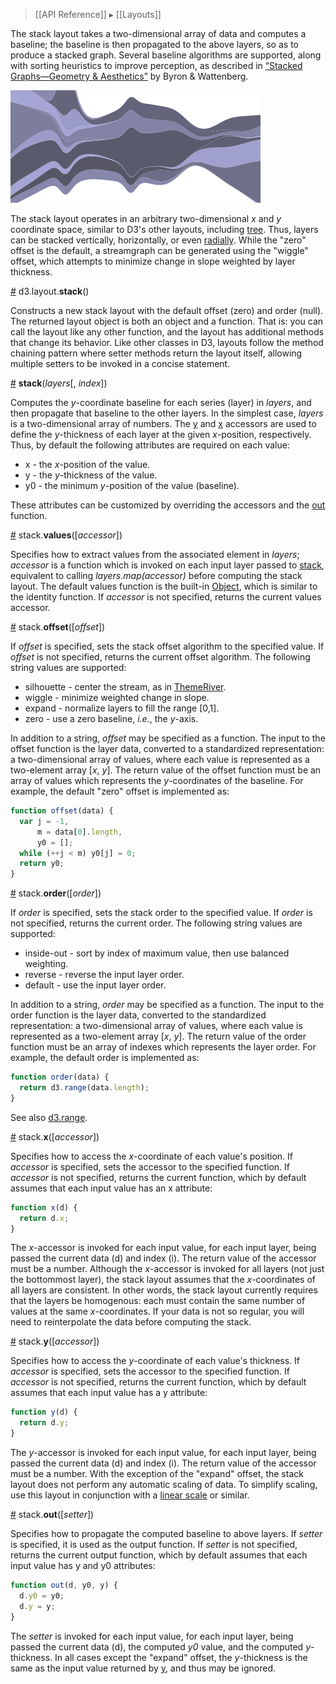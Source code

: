 > [[API Reference]] ▸ [[Layouts]]

The stack layout takes a two-dimensional array of data and computes a baseline; the baseline is then propagated to the above layers, so as to produce a stacked graph. Several baseline algorithms are supported, along with sorting heuristics to improve perception, as described in [“Stacked Graphs—Geometry & Aesthetics”](http://www.leebyron.com/else/streamgraph/download.php?file=stackedgraphs_byron_wattenberg.pdf) by Byron & Wattenberg.

[![stack](stack.png)](http://mbostock.github.com/d3/ex/stream.html)

The stack layout operates in an arbitrary two-dimensional *x* and *y* coordinate space, similar to D3's other layouts, including [tree](Tree-Layout). Thus, layers can be stacked vertically, horizontally, or even [radially](http://hint.fm/projects/flickr/). While the "zero" offset is the default, a streamgraph can be generated using the "wiggle" offset, which attempts to minimize change in slope weighted by layer thickness.

<a name="stack" href="Stack-Layout#stack">#</a> d3.layout.<b>stack</b>()

Constructs a new stack layout with the default offset (zero) and order (null). The returned layout object is both an object and a function. That is: you can call the layout like any other function, and the layout has additional methods that change its behavior. Like other classes in D3, layouts follow the method chaining pattern where setter methods return the layout itself, allowing multiple setters to be invoked in a concise statement.

<a name="_stack" href="Stack-Layout#_stack">#</a> <b>stack</b>(<i>layers</i>[, <i>index</i>])

Computes the *y*-coordinate baseline for each series (layer) in *layers*, and then propagate that baseline to the other layers. In the simplest case, *layers* is a two-dimensional array of numbers. The [y](#y) and [x](#x) accessors are used to define the *y*-thickness of each layer at the given *x*-position, respectively. Thus, by default the following attributes are required on each value:

* x - the *x*-position of the value.
* y - the *y*-thickness of the value.
* y0 - the minimum *y*-position of the value (baseline).

These attributes can be customized by overriding the accessors and the [out](#out) function.

<a name="values" href="Stack-Layout#values">#</a> stack.<b>values</b>([<i>accessor</i>])

Specifies how to extract values from the associated element in *layers*; *accessor* is a function which is invoked on each input layer passed to [stack](#_stack), equivalent to calling *layers.map(accessor)* before computing the stack layout. The default values function is the built-in [Object](https://developer.mozilla.org/en/JavaScript/Reference/Global_Objects/Object), which is similar to the identity function. If *accessor* is not specified, returns the current values accessor.

<a name="offset" href="Stack-Layout#offset">#</a> stack.<b>offset</b>([<i>offset</i>])

If *offset* is specified, sets the stack offset algorithm to the specified value. If *offset* is not specified, returns the current offset algorithm. The following string values are supported:

* silhouette - center the stream, as in [ThemeRiver](http://citeseerx.ist.psu.edu/viewdoc/download?doi=10.1.1.39.2977&rep=rep1&type=pdf).
* wiggle - minimize weighted change in slope.
* expand - normalize layers to fill the range [0,1].
* zero - use a zero baseline, *i.e.*, the *y*-axis.

In addition to a string, *offset* may be specified as a function. The input to the offset function is the layer data, converted to a standardized representation: a two-dimensional array of values, where each value is represented as a two-element array [*x*, *y*]. The return value of the offset function must be an array of values which represents the *y*-coordinates of the baseline. For example, the default "zero" offset is implemented as:

```javascript
function offset(data) {
  var j = -1,
      m = data[0].length,
      y0 = [];
  while (++j < m) y0[j] = 0;
  return y0;
}
```

<a name="order" href="Stack-Layout#order">#</a> stack.<b>order</b>([<i>order</i>])

If *order* is specified, sets the stack order to the specified value. If *order* is not specified, returns the current order. The following string values are supported:

* inside-out - sort by index of maximum value, then use balanced weighting.
* reverse - reverse the input layer order.
* default - use the input layer order.

In addition to a string, *order* may be specified as a function. The input to the order function is the layer data, converted to the standardized representation: a two-dimensional array of values, where each value is represented as a two-element array [*x*, *y*]. The return value of the order function must be an array of indexes which represents the layer order. For example, the default order is implemented as:

```javascript
function order(data) {
  return d3.range(data.length);
}
```

See also [d3.range](Arrays#d3_range).

<a name="x" href="Stack-Layout#x">#</a> stack.<b>x</b>([<i>accessor</i>])

Specifies how to access the *x*-coordinate of each value's position. If *accessor* is specified, sets the accessor to the specified function. If *accessor* is not specified, returns the current function, which by default assumes that each input value has an x attribute:

```javascript
function x(d) {
  return d.x;
}
```

The *x*-accessor is invoked for each input value, for each input layer, being passed the current data (d) and index (i). The return value of the accessor must be a number. Although the *x*-accessor is invoked for all layers (not just the bottommost layer), the stack layout assumes that the *x*-coordinates of all layers are consistent. In other words, the stack layout currently requires that the layers be homogenous: each must contain the same number of values at the same *x*-coordinates. If your data is not so regular, you will need to reinterpolate the data before computing the stack.

<a name="y" href="Stack-Layout#y">#</a> stack.<b>y</b>([<i>accessor</i>])

Specifies how to access the *y*-coordinate of each value's thickness. If *accessor* is specified, sets the accessor to the specified function. If *accessor* is not specified, returns the current function, which by default assumes that each input value has a y attribute:

```javascript
function y(d) {
  return d.y;
}
```

The *y*-accessor is invoked for each input value, for each input layer, being passed the current data (d) and index (i). The return value of the accessor must be a number. With the exception of the "expand" offset, the stack layout does not perform any automatic scaling of data. To simplify scaling, use this layout in conjunction with a [linear scale](Quantitative-Scales#linear) or similar.

<a name="out" href="Stack-Layout#out">#</a> stack.<b>out</b>([<i>setter</i>])

Specifies how to propagate the computed baseline to above layers. If *setter* is specified, it is used as the output function. If *setter* is not specified, returns the current output function, which by default assumes that each input value has y and y0 attributes:

```javascript
function out(d, y0, y) {
  d.y0 = y0;
  d.y = y;
}
```

The *setter* is invoked for each input value, for each input layer, being passed the current data (d), the computed *y0* value, and the computed *y*-thickness. In all cases except the "expand" offset, the *y*-thickness is the same as the input value returned by [y](#y), and thus may be ignored.
